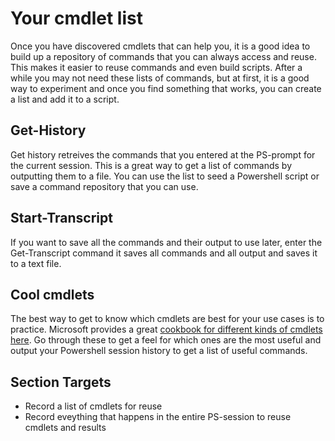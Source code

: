 # Your cmdlet list

Once you have discovered cmdlets that can help you, it is a good idea to build up a repository of commands that you can always access and reuse. This makes it easier to reuse commands and even build scripts. After a while you may not need these lists of commands, but at first, it is a good way to experiment and once you find something that works, you can create a list and add it to a script. 

## Get-History

Get history retreives the commands that you entered at the PS-prompt for the current session. This is a great way to get a list of commands by outputting them to a file. You can use the list to seed a Powershell script or save a command repository that you can use.

## Start-Transcript

If you want to save all the commands and their output to use later, enter the Get-Transcript command it saves all commands and all output and saves it to a text file.

## Cool cmdlets

The best way to get to know which cmdlets are best for your use cases is to practice. Microsoft provides a great [cookbook for different kinds of cmdlets here](https://docs.microsoft.com/en-us/powershell/scripting/getting-started/basic-cookbooks?view=powershell-5.1). Go through these to get a feel for which ones are the most useful and output your Powershell session history to get a list of useful commands.

## Section Targets

* Record a list of cmdlets for reuse 
* Record eveything that happens in the entire PS-session to reuse cmdlets and results



